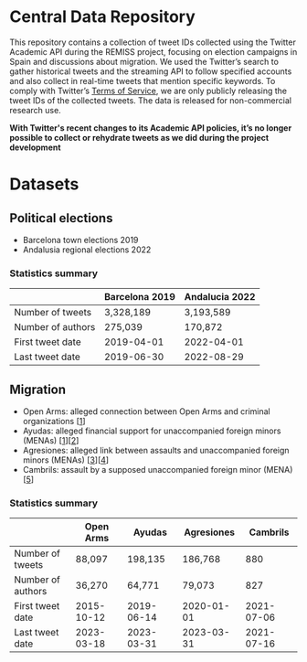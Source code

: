 # Central Data Repository
This repository contains a collection of tweet IDs collected using the Twitter Academic API during the REMISS project, 
focusing on election campaigns in Spain and discussions about migration. We used the Twitter’s search to 
gather historical tweets and the streaming API to follow specified accounts and also collect in real-time tweets that 
mention specific keywords. To comply with Twitter’s [Terms of Service](https://developer.twitter.com/en/developer-terms/agreement-and-policy), 
we are only publicly releasing the tweet IDs of the collected tweets. The data is released for non-commercial research use. 

**With Twitter's recent changes to its Academic API policies, it’s no longer possible to collect or rehydrate tweets 
as we did during the project development**

# Datasets
## Political elections
- Barcelona town elections 2019
- Andalusia regional elections 2022

### Statistics summary
|                   | Barcelona 2019    | Andalucia 2022    |
| --                | ----              | ----              |
| Number of tweets  | 3,328,189         | 3,193,589         |
| Number of authors | 275,039           | 170,872           |
| First tweet date  | 2019-04-01        | 2022-04-01        |
| Last tweet date   | 2019-06-30        | 2022-08-29        |

## Migration
- Open Arms: alleged connection between Open Arms and criminal organizations [[1]]
- Ayudas: alleged financial support for unaccompanied foreign minors (MENAs) [[1]][[2]]
- Agresiones: alleged link between assaults and unaccompanied foreign minors (MENAs) [[3]][[4]]
- Cambrils: assault by a supposed unaccompanied foreign minor (MENA) [[5]]

### Statistics summary
|                   | Open Arms     | Ayudas        | Agresiones    | Cambrils      |
| --                | ----          | ----          | ----          | ----          |
| Number of tweets  | 88,097        | 198,135       | 186,768       | 880           |
| Number of authors | 36,270        | 64,771        | 79,073        | 827           |
| First tweet date  | 2015-10-12    | 2019-06-14    | 2020-01-01    | 2021-07-06    |![](../../../Desktop/metriques-1.png)
| Last tweet date   | 2023-03-18    | 2023-03-31    | 2023-03-31    | 2021-07-16    |

[1]: https://www.newtral.es/verificamos-varios-de-los-tuits-de-vox-sobre-el-open-arms-durante-el-discurso-de-calvo/20190829/
[2]: https://www.verificat.cat/fact-check/els-menors-no-acompanyats-no-cobren-1.125-euros-al-mes-a-la-comunitat-valenciana-com-afirma-un-tuit-viral
[3]: https://www.verificat.cat/fact-check/les-comunitats-autonomes-amb-mes-violacions-grupals-no-son-les-que-tenen-mes-presencia-de-menors-estrangers-no-acompanyats
[4]: https://www.verificat.cat/fact-check/andalusia-no-acumula-el-75-de-les-violacions-despanya-ni-la-majoria-son-comeses-per-estrangers
[5]: https://www.verificat.cat/fact-check/el-jove-que-va-agredir-el-conserge-dun-hotel-de-cambrils-no-es-un-menor-estranger-no-acompanyat

